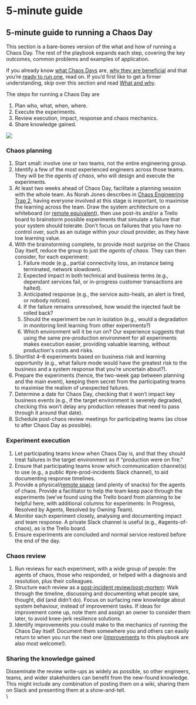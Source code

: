 # 5-minute guide

## 5-minute guide to running a Chaos Day

This section is a bare-bones version of the what and how of running a Chaos Day.  The rest of the playbook expands each step, covering the key outcomes, common problems and examples of application.

If you already know [what Chaos Days](what-and-why.md#what-benefits-do-chaos-days-provide) are, [why they are beneficial](what-and-why.md#why-chaos) and that you’re [ready to run one](ready-for-chaos.md), read on.  If you’d first like to get a firmer understanding, skip over this section and read [What and why](what-and-why.md).&#x20;

The steps for running a Chaos Day are

1. Plan who, what, when, where.
2. Execute the experiments.
3. Review execution, impact, response and chaos mechanics.
4. Share knowledge gained.

![](https://lh6.googleusercontent.com/niygH5itfxmuGxV\_Kckfm4It0AFc6x4p3X38IUrYOXF2Kv6rrFNcBpXmcN5MCrzbNKtwVkod2yUcdtIaQZfAiLPljlCUAY6dJ5vIJNwG1Xyp-Qwap5ChCYO9qtepieFXePhZSHjxiug)

### Chaos planning

1. Start small: involve one or two teams, not the entire engineering group.
2. Identify a few of the most experienced engineers across those teams.  They will be the _agents of chaos_, who will design and execute the experiments.
3. At least two weeks ahead of Chaos Day, facilitate a planning session with the whole team.  As Norah Jones describes in [Chaos Engineering Trap 2](https://medium.com/@njones\_18523/chaos-engineering-traps-e3486c526059), having everyone involved at this stage is important, to maximise the learning across the team.  Draw the system architecture on a whiteboard (or [remote equivalent](https://remote-working.playbook.ee/remote-working-runbooks/remote-workshops)), then use post-its and/or a Trello board to brainstorm possible experiments that simulate a failure that your system should tolerate. Don’t focus on failures that you have no control over, such as an outage within your cloud provider, as they have low learning value.&#x20;
4. With the brainstorming complete, to provide most surprise on the Chaos Day itself, reduce the group to just the _agents of chaos_. They can then consider, for each experiment: &#x20;
   1. Failure mode (e.g., partial connectivity loss, an instance being terminated, network slowdown). &#x20;
   2. Expected impact in both technical and business terms (e.g., dependant services fail, or in-progress customer transactions are halted). &#x20;
   3. Anticipated response (e.g., the service auto-heals, an alert is fired, or nobody notices). &#x20;
   4. If the failure remains unresolved, how would the injected fault be rolled back?
   5. Should the experiment be run in isolation (e.g., would a degradation in monitoring limit learning from other experiments?) &#x20;
   6. Which environment will it be run on?  Our experience suggests that using the same pre-production environment for all experiments makes execution easier, providing valuable learning, without production's costs and risks. &#x20;
5. Shortlist 4–8 experiments based on business risk and learning opportunity (e.g., what failure mode would have the greatest risk to the business and a system response that you’re uncertain about?). &#x20;
6. Prepare the experiments (hence, the two-week gap between planning and the main event), keeping them secret from the participating teams to maximise the realism of unexpected failures. &#x20;
7. Determine a date for Chaos Day, checking that it won’t impact key business events (e.g., if the target environment is severely degraded, checking this won’t delay any production releases that need to pass through it around that date).
8. Schedule post-chaos review meetings for participating teams (as close to after Chaos Day as possible).

### Experiment execution

1. Let participating teams know when Chaos Day is, and that they should treat failures in the target environment as if “production were on fire.”
2. Ensure that participating teams know which communication channel(s) to use (e.g., a public #pre-prod-incidents Slack channel), to aid documenting response timelines.
3. Provide a physical/[remote space](https://remote-working.playbook.ee/remote-working-runbooks/remote-workshops) (and plenty of snacks) for the agents of chaos. Provide a facilitator to help the team keep pace through the experiments (we’ve found using the Trello board from planning to be helpful here, with additional columns for experiments: In Progress, Resolved by Agents, Resolved by Owning Team).
4. Monitor each experiment closely, analysing and documenting impact and team response.  A private Slack channel is useful (e.g., #agents-of-chaos), as is the Trello board.
5. Ensure experiments are concluded and normal service restored before the end of the day.

### Chaos review

1. Run reviews for each experiment, with a wide group of people: the agents of chaos, those who responded, or helped with a diagnosis and resolution, plus their colleagues.
2. Structure each review as a [post-incident review/post-mortem](https://landing.google.com/sre/sre-book/chapters/postmortem-culture/): Walk through the timeline, discussing and documenting what people saw, thought, did (and didn’t do).  Focus on surfacing new knowledge about system behaviour, instead of improvement tasks. If ideas for improvement come up, note them and assign an owner to consider them later, to avoid knee-jerk resilience solutions.
3. Identify improvements you could make to the mechanics of running the Chaos Day itself.  Document them somewhere you and others can easily return to when you run the next one ([improvements](contributing/how-to-contribute.md) to this playbook are also most welcome!).

### Sharing the knowledge gained

Disseminate the review write-ups as widely as possible, so other engineers, teams, and wider stakeholders can benefit from the new-found knowledge.  This might include any combination of posting them on a wiki, sharing them on Slack and presenting them at a show-and-tell.\
\
